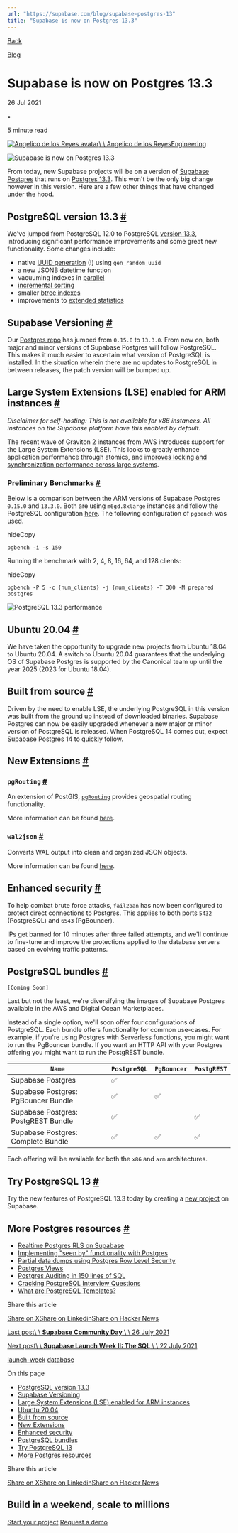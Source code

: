 ```yaml
---
url: "https://supabase.com/blog/supabase-postgres-13"
title: "Supabase is now on Postgres 13.3"
---
```


[Back](https://supabase.com/blog)

[Blog](https://supabase.com/blog)

# Supabase is now on Postgres 13.3

26 Jul 2021

•

5 minute read

[![Angelico de los Reyes avatar](https://supabase.com/_next/image?url=https%3A%2F%2Fgithub.com%2Fdragarcia.png&w=96&q=75&dpl=dpl_7FY8EmFQ6G3YqautJ4Fvh1viLnvu)\\
\\
Angelico de los ReyesEngineering](https://github.com/dragarcia)

![Supabase is now on Postgres 13.3](https://supabase.com/_next/image?url=%2Fimages%2Fblog%2Fpg13%2Fpostgres-13-thumb.jpg&w=3840&q=100&dpl=dpl_7FY8EmFQ6G3YqautJ4Fvh1viLnvu)

From today, new Supabase projects will be on a version of [Supabase Postgres](https://github.com/supabase/postgres) that runs
on [Postgres 13.3](https://www.postgresql.org/about/news/postgresql-13-released-2077/). This won't be the only big change however in this version.
Here are a few other things that have changed under the hood.

## PostgreSQL version 13.3 [\#](https://supabase.com/blog/supabase-postgres-13\#postgresql-version-133)

We've jumped from PostgreSQL 12.0 to PostgreSQL [version 13.3](https://www.postgresql.org/docs/13/release-13-3.html), introducing
significant performance improvements and some great new functionality. Some changes include:

- native [UUID generation](https://www.postgresql.org/docs/13/functions-uuid.html) (!) using `gen_random_uuid`
- a new JSONB [datetime](https://www.postgresql.org/docs/13/functions-json.html) function
- vacuuming indexes in [parallel](https://www.postgresql.org/docs/13/sql-vacuum.html)
- [incremental sorting](https://www.postgresql.org/docs/13/using-explain.html#USING-EXPLAIN-BASICS)
- smaller [btree indexes](https://www.postgresql.org/docs/13/btree-implementation.html#BTREE-DEDUPLICATION)
- improvements to [extended statistics](https://www.postgresql.org/docs/13/planner-stats.html#PLANNER-STATS-EXTENDED)

## Supabase Versioning [\#](https://supabase.com/blog/supabase-postgres-13\#supabase-versioning)

Our [Postgres repo](https://github.com/supabase/postgres) has jumped from `0.15.0` to `13.3.0`. From now on, both major and minor versions of
Supabase Postgres will follow PostgreSQL. This makes it much easier to ascertain what version of PostgreSQL is installed. In the situation wherein
there are no updates to PostgreSQL in between releases, the patch version will be bumped up.

## Large System Extensions (LSE) enabled for ARM instances [\#](https://supabase.com/blog/supabase-postgres-13\#large-system-extensions-lse-enabled-for-arm-instances)

_Disclaimer for self-hosting: This is not available for x86 instances. All instances on the_
_Supabase platform have this enabled by default._

The recent wave of Graviton 2 instances from AWS introduces support for the Large System Extensions (LSE). This looks to greatly enhance
application performance through atomics, and
[improves locking and synchronization performance across large systems](https://github.com/aws/aws-graviton-getting-started#building-for-graviton-and-graviton2).

### Preliminary Benchmarks [\#](https://supabase.com/blog/supabase-postgres-13\#preliminary-benchmarks)

Below is a comparison between the ARM versions of Supabase Postgres `0.15.0` and `13.3.0`. Both are using `m6gd.8xlarge` instances
and follow the PostgreSQL configuration [here](https://www.percona.com/blog/2021/01/22/postgresql-on-arm-based-aws-ec2-instances-is-it-any-good/).
The following configuration of `pgbench` was used.

hideCopy

`
pgbench -i -s 150
`

Running the benchmark with 2, 4, 8, 16, 64, and 128 clients:

hideCopy

`
pgbench -P 5 -c {num_clients} -j {num_clients} -T 300 -M prepared postgres
`

![PostgreSQL 13.3 performance](https://supabase.com/_next/image?url=%2Fimages%2Fblog%2Fpg13%2Fpostgres-13-performance.png&w=3840&q=75&dpl=dpl_7FY8EmFQ6G3YqautJ4Fvh1viLnvu)

## Ubuntu 20.04 [\#](https://supabase.com/blog/supabase-postgres-13\#ubuntu-2004)

We have taken the opportunity to upgrade new projects from Ubuntu 18.04 to Ubuntu 20.04. A switch to Ubuntu 20.04 guarantees that the underlying
OS of Supabase Postgres is supported by the Canonical team up until the year 2025 (2023 for Ubuntu 18.04).

## Built from source [\#](https://supabase.com/blog/supabase-postgres-13\#built-from-source)

Driven by the need to enable LSE, the underlying PostgreSQL in this version was built from the ground up instead of downloaded binaries.
Supabase Postgres can now be easily upgraded whenever a new major or minor version of PostgreSQL is released. When PostgreSQL 14 comes out,
expect Supabase Postgres 14 to quickly follow.

## New Extensions [\#](https://supabase.com/blog/supabase-postgres-13\#new-extensions)

### `pgRouting` [\#](https://supabase.com/blog/supabase-postgres-13\#pgrouting)

An extension of PostGIS, [`pgRouting`](https://pgrouting.org/) provides geospatial routing functionality.

More information can be found [here](https://docs.pgrouting.org/latest/en/index.html).

### `wal2json` [\#](https://supabase.com/blog/supabase-postgres-13\#wal2json)

Converts WAL output into clean and organized JSON objects.

More information can be found [here](https://github.com/eulerto/wal2json).

## Enhanced security [\#](https://supabase.com/blog/supabase-postgres-13\#enhanced-security)

To help combat brute force attacks, `fail2ban` has now been configured to protect direct connections to Postgres. This applies to both
ports `5432` (PostgreSQL) and `6543` (PgBouncer).

IPs get banned for 10 minutes after three failed attempts, and we'll continue to fine-tune and improve the protections applied to the
database servers based on evolving traffic patterns.

## PostgreSQL bundles [\#](https://supabase.com/blog/supabase-postgres-13\#postgresql-bundles)

`[Coming Soon]`

Last but not the least, we're diversifying the images of Supabase Postgres available in the AWS and Digital Ocean Marketplaces.

Instead of a single option, we'll soon offer four configurations of PostgreSQL. Each bundle offers functionality for
common use-cases. For example, if you're using Postgres with Serverless functions, you might want to run the PgBouncer bundle. If you want an
HTTP API with your Postgres offering you might want to run the PostgREST bundle.

| `Name` | `PostgreSQL` | `PgBouncer` | `PostgREST` |
| --- | --- | --- | --- |
| Supabase Postgres | ✅ |  |  |
| Supabase Postgres: PgBouncer Bundle | ✅ | ✅ |  |
| Supabase Postgres: PostgREST Bundle | ✅ |  | ✅ |
| Supabase Postgres: Complete Bundle | ✅ | ✅ | ✅ |

Each offering will be available for both the `x86` and `arm` architectures.

## Try PostgreSQL 13 [\#](https://supabase.com/blog/supabase-postgres-13\#try-postgresql-13)

Try the new features of PostgreSQL 13.3 today by creating a [new project](https://supabase.com/dashboard/) on Supabase.

## More Postgres resources [\#](https://supabase.com/blog/supabase-postgres-13\#more-postgres-resources)

- [Realtime Postgres RLS on Supabase](https://supabase.com//blog/realtime-row-level-security-in-postgresql)
- [Implementing "seen by" functionality with Postgres](https://supabase.com/blog/seen-by-in-postgresql)
- [Partial data dumps using Postgres Row Level Security](https://supabase.com/blog/partial-postgresql-data-dumps-with-rls)
- [Postgres Views](https://supabase.com/blog/postgresql-views)
- [Postgres Auditing in 150 lines of SQL](https://supabase.com/blog/postgres-audit)
- [Cracking PostgreSQL Interview Questions](https://supabase.com/blog/cracking-postgres-interview)
- [What are PostgreSQL Templates?](https://supabase.com/blog/postgresql-templates)

Share this article

[Share on X](https://twitter.com/intent/tweet?url=https%3A%2F%2Fsupabase.com%2Fblog%2Fsupabase-postgres-13&text=Supabase%20is%20now%20on%20Postgres%2013.3)[Share on Linkedin](https://www.linkedin.com/shareArticle?url=https%3A%2F%2Fsupabase.com%2Fblog%2Fsupabase-postgres-13&text=Supabase%20is%20now%20on%20Postgres%2013.3)[Share on Hacker News](https://news.ycombinator.com/submitlink?u=https%3A%2F%2Fsupabase.com%2Fblog%2Fsupabase-postgres-13&t=Supabase%20is%20now%20on%20Postgres%2013.3)

[Last post\\
\\
**Supabase Community Day** \\
\\
26 July 2021](https://supabase.com/blog/supabase-community-day)

[Next post\\
\\
**Supabase Launch Week II: The SQL** \\
\\
22 July 2021](https://supabase.com/blog/supabase-launch-week-sql)

[launch-week](https://supabase.com/blog/tags/launch-week) [database](https://supabase.com/blog/tags/database)

On this page

- [PostgreSQL version 13.3](https://supabase.com/blog/supabase-postgres-13#postgresql-version-133)
- [Supabase Versioning](https://supabase.com/blog/supabase-postgres-13#supabase-versioning)
- [Large System Extensions (LSE) enabled for ARM instances](https://supabase.com/blog/supabase-postgres-13#large-system-extensions-lse-enabled-for-arm-instances)
- [Ubuntu 20.04](https://supabase.com/blog/supabase-postgres-13#ubuntu-2004)
- [Built from source](https://supabase.com/blog/supabase-postgres-13#built-from-source)
- [New Extensions](https://supabase.com/blog/supabase-postgres-13#new-extensions)
- [Enhanced security](https://supabase.com/blog/supabase-postgres-13#enhanced-security)
- [PostgreSQL bundles](https://supabase.com/blog/supabase-postgres-13#postgresql-bundles)
- [Try PostgreSQL 13](https://supabase.com/blog/supabase-postgres-13#try-postgresql-13)
- [More Postgres resources](https://supabase.com/blog/supabase-postgres-13#more-postgres-resources)

Share this article

[Share on X](https://twitter.com/intent/tweet?url=https%3A%2F%2Fsupabase.com%2Fblog%2Fsupabase-postgres-13&text=Supabase%20is%20now%20on%20Postgres%2013.3)[Share on Linkedin](https://www.linkedin.com/shareArticle?url=https%3A%2F%2Fsupabase.com%2Fblog%2Fsupabase-postgres-13&text=Supabase%20is%20now%20on%20Postgres%2013.3)[Share on Hacker News](https://news.ycombinator.com/submitlink?u=https%3A%2F%2Fsupabase.com%2Fblog%2Fsupabase-postgres-13&t=Supabase%20is%20now%20on%20Postgres%2013.3)

## Build in a weekend, scale to millions

[Start your project](https://supabase.com/dashboard) [Request a demo](https://supabase.com/contact/sales)